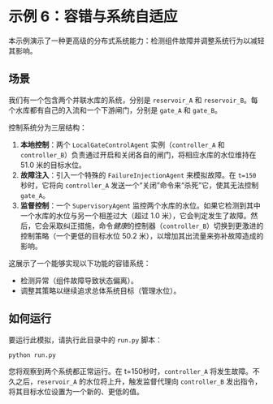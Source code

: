 # 示例 6：容错与系统自适应

本示例演示了一种更高级的分布式系统能力：检测组件故障并调整系统行为以减轻其影响。

## 场景

我们有一个包含两个并联水库的系统，分别是 `reservoir_A` 和 `reservoir_B`。每个水库都有自己的入流和一个下游闸门，分别是 `gate_A` 和 `gate_B`。

控制系统分为三层结构：
1.  **本地控制**：两个 `LocalGateControlAgent` 实例（`controller_A` 和 `controller_B`）负责通过开启和关闭各自的闸门，将相应水库的水位维持在 51.0 米的目标水位。
2.  **故障注入**：引入一个特殊的 `FailureInjectionAgent` 来模拟故障。在 `t=150` 秒时，它将向 `controller_A` 发送一个“关闭”命令来“杀死”它，使其无法控制 `gate_A`。
3.  **监督控制**：一个 `SupervisoryAgent` 监控两个水库的水位。如果它检测到其中一个水库的水位与另一个相差过大（超过 1.0 米），它会判定发生了故障。然后，它会采取纠正措施，命令*健康*的控制器（`controller_B`）切换到更激进的控制策略（一个更低的目标水位 50.2 米），以增加其出流量来弥补故障造成的影响。

这展示了一个能够实现以下功能的容错系统：
-   检测异常（组件故障导致状态偏离）。
-   调整其策略以继续追求总体系统目标（管理水位）。

## 如何运行

要运行此模拟，请执行此目录中的 `run.py` 脚本：

```bash
python run.py
```
您将观察到两个系统都正常运行。在 t=150秒时，`controller_A` 将发生故障。不久之后，`reservoir_A` 的水位将上升，触发监督代理向 `controller_B` 发出指令，将其目标水位设置为一个新的、更低的值。
